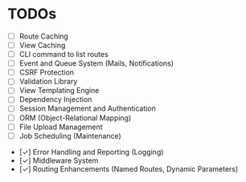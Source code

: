 # TODOs

- [ ] Route Caching
- [ ] View Caching
- [ ] CLI command to list routes
- [ ] Event and Queue System (Mails, Notifications)
- [ ] CSRF Protection
- [ ] Validation Library
- [ ] View Templating Engine
- [ ] Dependency Injection
- [ ] Session Management and Authentication
- [ ] ORM (Object-Relational Mapping)
- [ ] File Upload Management
- [ ] Job Scheduling (Maintenance)
- [✓] Error Handling and Reporting (Logging)
- [✓] Middleware System
- [✓] Routing Enhancements (Named Routes, Dynamic Parameters)
